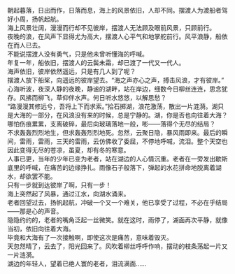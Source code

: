 

朝起暮落，日出而作，日落而息，海上的风景依旧，人却不同。摆渡人为渡船者驾好小周，扬帆起航。  
海上风景壮阔，漫漫而行却不见彼岸，摆渡人无法顾及眼前风景，只顾前行。  
夜晚的浪，在风声下显得尤为高大，摆渡人心平气和地掌舵前行。风平浪静，船依在而人已去。  
不能说摆渡人没有勇气，只是他未曾听懂海的呼喊。  
年复一年，船依旧，摆渡人的云鬓未霜，却已渡了一代又一代人。  
海声依旧，彼岸依然遥远，只是有几人到了呢？  
摆渡人放下船桨，向遥远的彼岸望去。“海之声亦心之声，搏击风浪，才有彼岸。”  
心海听波，夜深人静的夜晚，静谧的湖畔，站在岸边，细数今日柳丝连连，思念犹存。风拂而柳飞，草仰伴水声。何日听水悠悠，以解思愁？  
“路漫漫其修远兮，吾将上下而求索。”拾石掷湖，浪花激荡，散出一片涟漪。湖只是大海的一部分，在风浪没有来的时候，总是宁静的。湖，你是否也向往着大海？哪怕伤痕累累，支离破碎，最后向玻璃落地一般，嘭——落得个无尽的结局？    
不求轰轰烈烈地生，但求轰轰烈烈地死。忽然，云聚日隐，暴风雨即来。最后的瞬间，雷雨，雷雨，三天的雷雨，云仿佛收了委屈，不停地呼喊，流泪。整个天空也因此变得无尽的苍凉，虽夏，却有冬的寒意。   
人事已更，当年的少年已变为老者，站在湖边的人心情沉重。老者在一旁发出歇斯底里的呼喊，在痛苦的边缘挣扎。雨像石子般落下，弹起的水花拼命地脱离着湖水，却欲罢不能。  
只有一步就到达彼岸了啊，只有一步！  
海上突然起了风暴，通过江水，向湖水涌来。  
老者回望过去，扬帆起航，冲破一个又一个难关，他已享受了过程，不必在乎结局——那是心的声音。  
隐隐约约的，老者的嘴角泛起一丝微笑。就在这时，雨停了，湖面再次平静，就像当初，依旧向往着大海。  
毕竟和大海有了一次接触啊，即使这次是痛苦，意味着毁灭。  
天忽然晴了，云去了，阳光回来了。风吹着柳丝呼呼作响，摆动的枝条荡起一片又一片涟漪。  
湖边的年轻人，望着已绝人寰的老者，泪流满面……  
